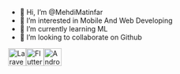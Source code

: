 - 👋 Hi, I’m @MehdiMatinfar
- 👀 I’m interested in Mobile And Web Developing
- 🌱 I’m currently learning ML
- 💞️ I’m looking to collaborate on Github


<p align="left"><a href="https://www.laravel.com/" target="_blank" rel="noreferrer"><img src="https://raw.githubusercontent.com/danielcranney/readme-generator/main/public/icons/skills/laravel-colored.svg" width="36" height="36" alt="Laravel" /></a><a href="https://flutter.dev/" target="_blank" rel="noreferrer"><img src="https://raw.githubusercontent.com/danielcranney/readme-generator/main/public/icons/skills/flutter-colored.svg" width="36" height="36" alt="Flutter" /></a><a href="https://developer.android.com/" target="_blank" rel="noreferrer"><img src="https://raw.githubusercontent.com/danielcranney/readme-generator/main/public/icons/skills/android-colored.svg" width="36" height="36" alt="Android" />
